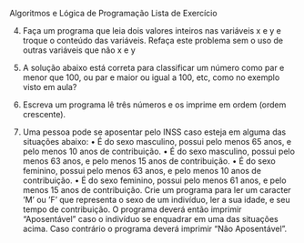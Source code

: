 Algoritmos e Lógica de Programação
Lista de Exercício


4. Faça um programa que leia dois valores inteiros nas variáveis x e y e troque o conteúdo
das variáveis. Refaça este problema sem o uso de outras variáveis que não x e y


8. A solução abaixo está correta para classificar um número como par e menor que 100, ou
par e maior ou igual a 100, etc, como no exemplo visto em aula?


9. Escreva um programa lê três números e os imprime em ordem (ordem crescente).


15. Uma pessoa pode se aposentar pelo INSS caso esteja em alguma das situações abaixo:
• É do sexo masculino, possui pelo menos 65 anos, e pelo menos 10 anos de contribuição.
• É do sexo masculino, possui pelo menos 63 anos, e pelo menos 15 anos de contribuição.
• É do sexo feminino, possui pelo menos 63 anos, e pelo menos 10 anos de contribuição.
• É do sexo feminino, possui pelo menos 61 anos, e pelo menos 15 anos de contribuição.
Crie um programa para ler um caracter ’M’ ou ’F’ que representa o sexo de um indivíduo,
ler a sua idade, e seu tempo de contribuição. O programa deverá então imprimir “Aposentável” caso o indivíduo se enquadrar em uma das situações acima. Caso contrário o
programa deverá imprimir “Não Aposentável”.